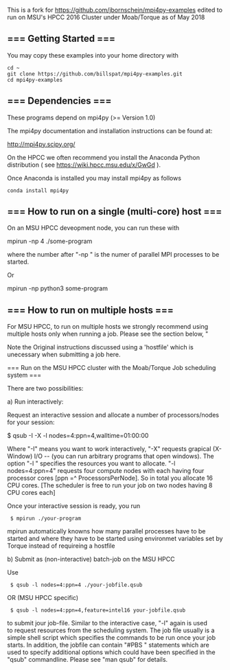  This is a fork for https://github.com/jbornschein/mpi4py-examples edited to run on MSU's HPCC 2016 Cluster under Moab/Torque 
as of May 2018


##  === Getting Started ===

You may copy these examples into your home directory with 

```
cd ~
git clone https://github.com/billspat/mpi4py-examples.git
cd mpi4py-examples

```

##  === Dependencies ===

These programs depend on mpi4py (>= Version 1.0)

The mpi4py documentation and installation instructions 
can be found at:

   http://mpi4py.scipy.org/

On the HPCC we often recommend you install the Anaconda Python distribution ( see https://wiki.hpcc.msu.edu/x/GwGd ). 

Once Anaconda is installed you may install mpi4py as follows

```
conda install mpi4py
```

## === How to run on a single (multi-core) host ===

On an MSU HPCC deveopment node, you can run these with 

 mpirun -np 4 ./some-program

where the number after "-np " is the numer of parallel MPI 
processes to be started.

Or

 mpirun -np python3 some-program


## === How to run on multiple hosts ===

For MSU HPCC, to run on multiple hosts we strongly recommend using multiple hosts only when running a job.  Please see the section below, "

Note the Original instructions discussed using a 
'hostfile' which is unecessary when submitting
a job here.

=== Run on the MSU HPCC cluster with the Moab/Torque Job scheduling system ===

There are two possibilities:

a) Run interactively:

Request an interactive session and allocate a number of processors/nodes for 
your session:

 $ qsub -I -X -l nodes=4:ppn=4,walltime=01:00:00


Where "-I" means you want to work interactively, "-X" requests grapical
(X-Window) I/O -- (you can run arbitrary programs that open windows).  The
option "-l " specifies the resources you want to allocate.  "-l nodes=4:ppn=4"
requests four compute nodes with each having four processor cores 
[ppn =^ ProcessorsPerNode].  So in total you allocate 16 CPU cores. 
[The scheduler is free to run your job on two nodes having 8 CPU cores each]

Once your interactive session is ready, you run 

```
 $ mpirun ./your-program
```
  
mpirun automatically knowns how many parallel processes have to be started and
where they have to be started using environmet variables set by Torque instead of requireing a hostfile

b) Submit as (non-interactive) batch-job on the MSU HPCC

Use 

```
 $ qsub -l nodes=4:ppn=4 ./your-jobfile.qsub
```

OR (MSU HPCC specific) 

```
 $ qsub -l nodes=4:ppn=4,feature=intel16 your-jobfile.qsub
```

to submit jour job-file. Similar to the interactive case, "-l" again is used  
to request resources from the scheduling system. The job file usually is a 
simple shell script which specifies the commands to be run once your job 
starts. In addition, the jobfile can contain "#PBS <something>" statements
which are used to specify additional options which could have been specified 
in the "qsub" commandline. Please see "man qsub" for details.



